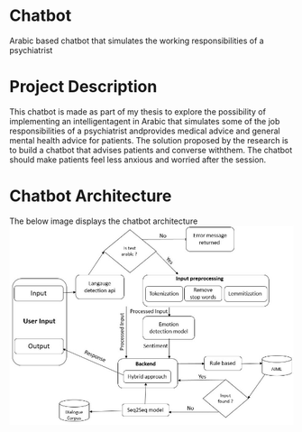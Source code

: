 # Chatbot
Arabic based chatbot that simulates the working responsibilities of a psychiatrist 

# Project Description 
This chatbot is made as part of my thesis to explore the possibility of implementing an intelligentagent  in  Arabic  that
simulates  some  of  the  job  responsibilities  of  a  psychiatrist  andprovides  medical  advice  and  general  mental 
health  advice  for  patients. The  solution proposed by the research is to build a chatbot that advises patients and converse withthem. 
The chatbot should make patients feel less anxious and worried after the session.


# Chatbot Architecture 

The below image displays the chatbot architecture 
![Image of chatbot Architecture](static/media/chatbot-arch.jpg)

